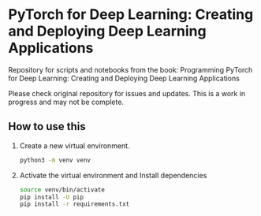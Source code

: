 # PyTorch for Deep Learning: Creating and Deploying Deep Learning Applications

Repository for scripts and notebooks from the book: Programming PyTorch for Deep Learning: Creating and Deploying Deep
Learning Applications

Please check original repository for issues and updates.
This is a work in progress and may not be complete.

## How to use this

1. Create a new virtual environment.
    ```bash
   python3 -m venv venv
   ```
2. Activate the virtual environment and Install dependencies
   ```bash
   source venv/bin/activate 
   pip install -U pip 
   pip install -r requirements.txt
   ```
   
